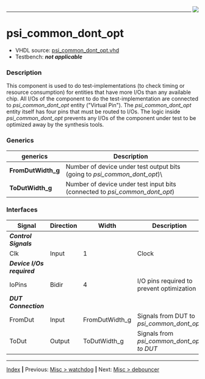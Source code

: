 <img align="right" src="../psi_logo.png">

***
# psi_common_dont_opt

- VHDL source: [psi_common_dont_opt.vhd](../../hdl/psi_common_dont_opt.vhd)
- Testbench:  **_not applicable_**

### Description

This component is used to do test-implementations (to check timing or
resource consumption) for entities that have more I/Os than any
available chip. All I/Os of the component to do the test-implementation
are connected to *psi\_common\_dont\_opt* entity ("Virtual Pin"). The
*psi\_common\_dont\_opt* entity itself has four pins that must be routed
to I/Os. The logic inside *psi\_common\_dont\_opt* prevents any I/Os of
the component under test to be optimized away by the synthesis tools.

### Generics

generics						| Description
--------------------|---------------------------
**FromDutWidth\_g** |Number of device under test output bits (going to *psi\_common\_dont\_opt*)\
**ToDutWidth\_g** | Number of device under test input bits (connected to *psi\_common\_dont\_opt*)

### Interfaces

Signal                      |Direction  |Width            |Description
----------------------------|-----------|-----------------|----------------------------------------------
***Control Signals***       |           |                 |
Clk                         |Input      |1                |Clock
***Device I/Os required***  |           |                 |
IoPins                      |Bidir      |4                |I/O pins required to prevent optimization
***DUT Connection***        |           |                 |
FromDut                     |Input      |FromDutWidth\_g  |Signals from DUT to *psi\_common\_dont\_opt*
ToDut                       |Output     |ToDutWidth\_g    |Signals from *psi\_common\_dont\_opt to DUT*


***
[Index](../psi_common_index.md) **|** Previous: [Misc > watchdog](../ch11_misc/ch11_6_watchdog.md) **|** Next: [Misc > debouncer](../ch11_misc/ch11_8_debouncer.md)
